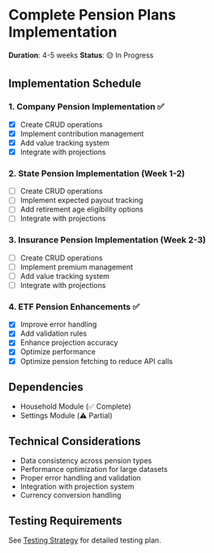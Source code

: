# Complete Pension Plans Implementation

**Duration**: 4-5 weeks
**Status**: 🟡 In Progress

## Implementation Schedule

### 1. Company Pension Implementation ✅
- [x] Create CRUD operations
- [x] Implement contribution management
- [x] Add value tracking system
- [x] Integrate with projections

### 2. State Pension Implementation (Week 1-2)
- [ ] Create CRUD operations
- [ ] Implement expected payout tracking
- [ ] Add retirement age eligibility options
- [ ] Integrate with projections

### 3. Insurance Pension Implementation (Week 2-3)
- [ ] Create CRUD operations
- [ ] Implement premium management
- [ ] Add value tracking system
- [ ] Integrate with projections

### 4. ETF Pension Enhancements ✅
- [x] Improve error handling
- [x] Add validation rules
- [x] Enhance projection accuracy
- [x] Optimize performance
- [x] Optimize pension fetching to reduce API calls

## Dependencies
- Household Module (✅ Complete)
- Settings Module (⚠️ Partial)

## Technical Considerations
- Data consistency across pension types
- Performance optimization for large datasets
- Proper error handling and validation
- Integration with projection system
- Currency conversion handling

## Testing Requirements
See [Testing Strategy](../../tech/testing/README.md) for detailed testing plan. 
